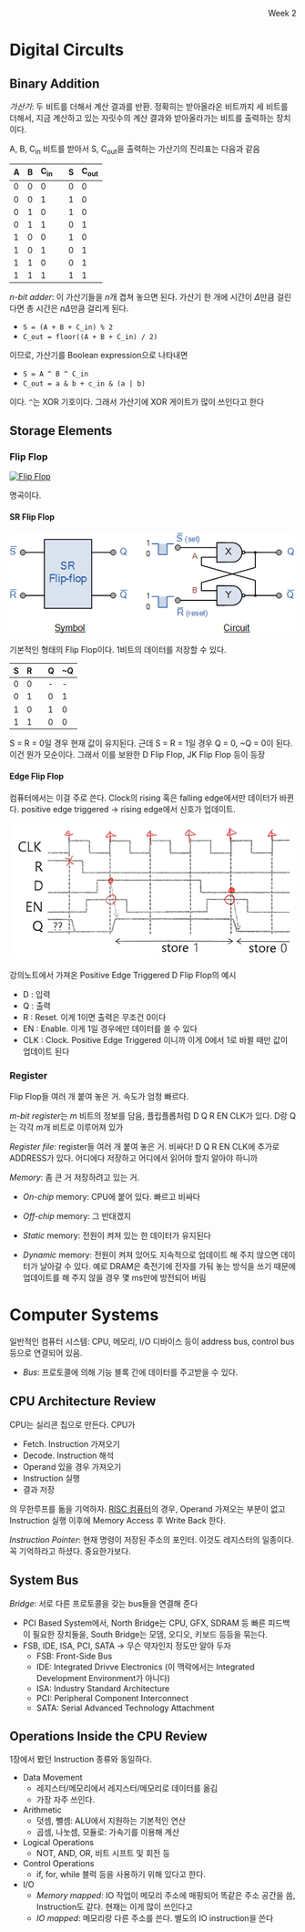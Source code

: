 <p align=right>Week 2</p>

# Digital Circults

## Binary Addition
*가산기*: 두 비트를 더해서 계산 결과를 반환. 정확히는 받아올라온 비트까지 세 비트를 더해서,
지금 계산하고 있는 자릿수의 계산 결과와 받아올라가는 비트를 출력하는 장치이다.

A, B, C<sub>in</sub> 비트를 받아서 S, C<sub>out</sub>을 출력하는 가산기의 진리표는 다음과 같음

| A | B | C<sub>in</sub> | | S | C<sub>out</sub> |
| - | - | - | - | - | - |
| 0 | 0 | 0 |  | 0 | 0 |
| 0 | 0 | 1 |  | 1 | 0 |
| 0 | 1 | 0 |  | 1 | 0 |
| 0 | 1 | 1 |  | 0 | 1 |
| 1 | 0 | 0 |  | 1 | 0 |
| 1 | 0 | 1 |  | 0 | 1 |
| 1 | 1 | 0 |  | 0 | 1 |
| 1 | 1 | 1 |  | 1 | 1 |

*n-bit adder*: 이 가산기들을 *n*개 겹쳐 놓으면 된다. 가산기 한 개에 시간이 *Δ*만큼 걸린다면 총 시간은 *nΔ*만큼 걸리게 된다.

- `S = (A + B + C_in) % 2`
- `C_out = floor((A + B + C_in) / 2)`

이므로, 가산기를 Boolean expression으로 나타내면

- `S = A ^ B ^ C_in`
- `C_out = a & b + c_in & (a | b)`

이다. `^`는 XOR 기호이다. 그래서 가산기에 XOR 게이트가 많이 쓰인다고 한다

## Storage Elements

### Flip Flop

[![Flip Flop](https://img.youtube.com/vi/wAUXJE4PZRc/0.jpg)](https://www.youtube.com/watch?v=wAUXJE4PZRc)

명곡이다.

#### SR Flip Flop

![SR Flip Flop](/images/sr-flipflop.gif)

기본적인 형태의 Flip Flop이다. 1비트의 데이터를 저장할 수 있다.

| S | R |   | Q | ~Q |
| - | - | - | - | -- |
| 0 | 0 |   | - | -  |
| 0 | 1 |   | 0 | 1  |
| 1 | 0 |   | 1 | 0  |
| 1 | 1 |   | 0 | 0  |

S = R = 0일 경우 현재 값이 유지된다. 근데 S = R = 1일 경우 Q = 0, ~Q = 0이 된다.
이건 뭔가 모순이다. 그래서 이를 보완한 D Flip Flop, JK Flip Flop 등이 등장

#### Edge Flip Flop

컴퓨터에서는 이걸 주로 쓴다. Clock의 rising 혹은 falling edge에서만 데이터가 바뀐다. positive edge triggered -> rising edge에서 신호가 업데이트.

![Positive Edge Triggered D Flip Flop](/images/pos-edge-d-flipflop.jpg)

강의노트에서 가져온 Positive Edge Triggered D Flip Flop의 예시

- D : 입력
- Q : 출력
- R : Reset. 이게 1이면 출력은 무조건 0이다
- EN : Enable. 이게 1일 경우에만 데이터를 쓸 수 있다
- CLK : Clock. Positive Edge Triggered 이니까 이게 0에서 1로 바뀔 때만 값이 업데이트 된다

### Register

Flip Flop들 여러 개 붙여 놓은 거. 속도가 엄청 빠르다.

*m-bit register*는 *m* 비트의 정보를 담음, 플립플롭처럼 D Q R EN CLK가 있다. D랑 Q는 각각 *m*개 비트로 이루어져 있가

*Register file*: register들 여러 개 붙여 놓은 거. 비싸다! D Q R EN CLK에 추가로 ADDRESS가 있다. 어디에다 저장하고 어디에서 읽어야 할지 알아야 하니까

*Memory*: 좀 큰 거 저장하려고 있는 거. 

- *On-chip* memory: CPU에 붙어 있다. 빠르고 비싸다
- *Off-chip* memory: 그 반대겠지

- *Static* memory: 전원이 켜져 있는 한 데이터가 유지된다
- *Dynamic* memory: 전원이 켜져 있어도 지속적으로 업데이트 해 주지 않으면 데이터가 날아갈 수 있다.
  예로 DRAM은 축전기에 전자를 가둬 놓는 방식을 쓰기 때문에 업데이트를 해 주지 않을 경우 몇 ms만에 방전되어 버림
  
# Computer Systems

일반적인 컴퓨터 시스템: CPU, 메모리, I/O 디바이스 등이 address bus, control bus 등으로 연결되어 있음.
- *Bus*: 프로토콜에 의해 기능 블록 간에 데이터를 주고받을 수 있다.

## CPU Architecture Review

CPU는 실리콘 칩으로 만든다. CPU가

- Fetch. Instruction 가져오기
- Decode. Instruction 해석
- Operand 있을 경우 가져오기
- Instruction 실행
- 결과 저장

의 무한루프를 돎을 기억하자. [RISC 컴퓨터](https://en.wikipedia.org/wiki/Classic_RISC_pipeline)의 경우,
Operand 가져오는 부분이 없고 Instruction 실행 이후에 Memory Access 후 Write Back 한다.

*Instruction Pointer*: 현재 명령이 저장된 주소의 포인터. 이것도 레지스터의 일종이다. 꼭 기억하라고 하셨다. 중요한가보다.

## System Bus

*Bridge*: 서로 다른 프로토콜을 갖는 bus들을 연결해 준다
- PCI Based System에서, North Bridge는 CPU, GFX, SDRAM 등 빠른 피드백이 필요한 장치들을, South Bridge는 모뎀, 오디오, 키보드 등등을 묶는다.
- FSB, IDE, ISA, PCI, SATA -> 무슨 약자인지 정도만 알아 두자
  - FSB: Front-Side Bus
  - IDE: Integrated Drivve Electronics (이 맥락에서는 Integrated Development Environment가 아니다)
  - ISA: Industry Standard Architecture
  - PCI: Peripheral Component Interconnect
  - SATA: Serial Advanced Technology Attachment
  
## Operations Inside the CPU Review
1장에서 봤던 Instruction 종류와 동일하다.

- Data Movement
  - 레지스터/메모리에서 레지스터/메모리로 데이터를 옮김
  - 가장 자주 쓰인다.
- Arithmetic
  - 덧셈, 뺄셈: ALU에서 지원하는 기본적인 연산
  - 곱셈, 나눗셈, 모듈로: 가속기를 이용해 계산
- Logical Operations
  - NOT, AND, OR, 비트 시프트 및 회전 등
- Control Operations
  - if, for, while 블럭 등을 사용하기 위해 있다고 한다.
- I/O
  - *Memory mapped*: IO 작업이 메모리 주소에 매핑되어 똑같은 주소 공간을 씀, Instruction도 같다. 현재는 이게 많이 쓰인다고 
  - *IO mapped*: 메모리랑 다른 주소를 쓴다. 별도의 IO instruction을 쓴다
